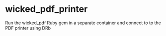# wicked_pdf_printer
Run the wicked_pdf Ruby gem in a separate container and connect to to the PDF printer using DRb
